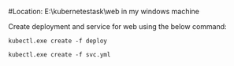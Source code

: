 #Location: E:\kubernetestask\web in my windows machine 

Create deployment and service for web using the below command:
```
kubectl.exe create -f deploy
```
```
kubectl.exe create -f svc.yml
```
